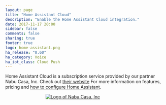 ```yaml
---
layout: page
title: "Home Assistant Cloud"
description: "Enable the Home Assistant Cloud integration."
date: 2017-11-17 20:00
sidebar: false
comments: false
sharing: true
footer: true
logo: home-assistant.png
ha_release: "0.60"
ha_category: Voice
ha_iot_class: Cloud Push
---
```


Home Assistant Cloud is a subscription service provided by our partner Nabu Casa, Inc. Check out [their website](https://www.nabucasa.com) For more information on features, pricing and [how to configure Home Assistant](https://www.nabucasa.com/config/).

<div style='max-width: 250px; margin: 0 auto'><a href='https://www.nabucasa.com'><img src='/images/blog/2018-09-thinking-big/logo-text.svg' style='border: 0; box-shadow: none' alt='Logo of Nabu Casa, Inc'></a>
</div>
